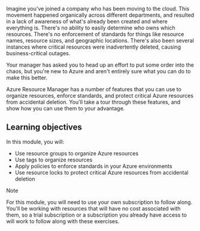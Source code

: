 Imagine you've joined a company who has been moving to the cloud. This movement happened organically across different departments, and resulted in a lack of awareness of what's already been created and where everything is. There's no ability to easily determine who owns which resources. There's no enforcement of standards for things like resource names, resource sizes, and geographic locations. There's also been several instances where critical resources were inadvertently deleted, causing business-critical outages.

Your manager has asked you to head up an effort to put some order into the chaos, but you're new to Azure and aren't entirely sure what you can do to make this better.

Azure Resource Manager has a number of features that you can use to organize resources, enforce standards, and protect critical Azure resources from accidental deletion. You'll take a tour through these features, and show how you can use them to your advantage.

## Learning objectives

In this module, you will:

- Use resource groups to organize Azure resources
- Use tags to organize resources
- Apply policies to enforce standards in your Azure environments
- Use resource locks to protect critical Azure resources from accidental deletion

> [!NOTE]
> For this module, you will need to use your own subscription to follow along. You'll be working with resources that will have no cost associated with them, so a trial subscription or a subscription you already have access to will work to follow along with these exercises.
